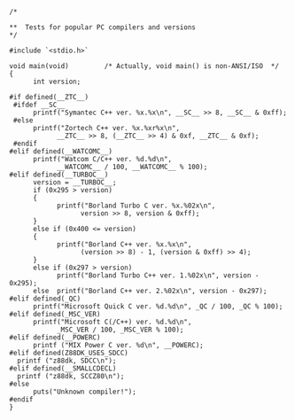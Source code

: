 	
	
	/*

	**  Tests for popular PC compilers and versions
	*/
	
	#include `<stdio.h>`
	
	void main(void)         /* Actually, void main() is non-ANSI/ISO  */
	{
	      int version;
	
	#if defined(__ZTC__)
	 #ifdef __SC__
	      printf("Symantec C++ ver. %x.%x\n", __SC__ >> 8, __SC__ & 0xff);
	 #else
	      printf("Zortech C++ ver. %x.%xr%x\n",
	            __ZTC__ >> 8, (__ZTC__ >> 4) & 0xf, __ZTC__ & 0xf);
	 #endif
	#elif defined(__WATCOMC__)
	      printf("Watcom C/C++ ver. %d.%d\n",
	            __WATCOMC__ / 100, __WATCOMC__ % 100);
	#elif defined(__TURBOC__)
	      version = __TURBOC__;
	      if (0x295 > version)
	      {
	            printf("Borland Turbo C ver. %x.%02x\n",
	                  version >> 8, version & 0xff);
	      }
	      else if (0x400 <= version)
	      {
	            printf("Borland C++ ver. %x.%x\n",
	                  (version >> 8) - 1, (version & 0xff) >> 4);
	      }
	      else if (0x297 > version)
	            printf("Borland Turbo C++ ver. 1.%02x\n", version - 0x295);
	      else  printf("Borland C++ ver. 2.%02x\n", version - 0x297);
	#elif defined(_QC)
	      printf("Microsoft Quick C ver. %d.%d\n", _QC / 100, _QC % 100);
	#elif defined(_MSC_VER)
	      printf("Microsoft C(/C++) ver. %d.%d\n",
	            _MSC_VER / 100, _MSC_VER % 100);
	#elif defined(__POWERC)
	      printf ("MIX Power C ver. %d\n", __POWERC);
	#elif defined(Z88DK_USES_SDCC)
	  printf ("z88dk, SDCC\n");
	#elif defined(__SMALLCDECL)
	  printf ("z88dk, SCCZ80\n");
	#else
	      puts("Unknown compiler!");
	#endif
	}
	

